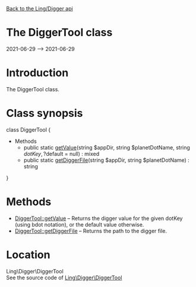 [Back to the Ling/Digger api](https://github.com/lingtalfi/Digger/blob/master/doc/api/Ling/Digger.md)



The DiggerTool class
================
2021-06-29 --> 2021-06-29






Introduction
============

The DiggerTool class.



Class synopsis
==============


class <span class="pl-k">DiggerTool</span>  {

- Methods
    - public static [getValue](https://github.com/lingtalfi/Digger/blob/master/doc/api/Ling/Digger/DiggerTool/getValue.md)(string $appDir, string $planetDotName, string $dotKey, ?$default = null) : mixed
    - public static [getDiggerFile](https://github.com/lingtalfi/Digger/blob/master/doc/api/Ling/Digger/DiggerTool/getDiggerFile.md)(string $appDir, string $planetDotName) : string

}






Methods
==============

- [DiggerTool::getValue](https://github.com/lingtalfi/Digger/blob/master/doc/api/Ling/Digger/DiggerTool/getValue.md) &ndash; Returns the digger value for the given dotKey (using bdot notation), or the default value otherwise.
- [DiggerTool::getDiggerFile](https://github.com/lingtalfi/Digger/blob/master/doc/api/Ling/Digger/DiggerTool/getDiggerFile.md) &ndash; Returns the path to the digger file.





Location
=============
Ling\Digger\DiggerTool<br>
See the source code of [Ling\Digger\DiggerTool](https://github.com/lingtalfi/Digger/blob/master/DiggerTool.php)



